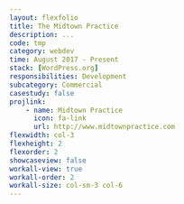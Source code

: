 ```yaml
---
layout: flexfolio
title: The Midtown Practice
description: ...
code: tmp
category: webdev
time: August 2017 - Present
stack: [WordPress.org]
responsibilities: Development
subcategory: Commercial
casestudy: false
projlink:
    - name: Midtown Practice
      icon: fa-link
      url: http://www.midtownpractice.com
flexwidth: col-3
flexheight: 2
flexorder: 2
showcaseview: false
workall-view: true
workall-order: 2
workall-size: col-sm-3 col-6
---
```

